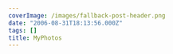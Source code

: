 ```yaml
---
coverImage: /images/fallback-post-header.png
date: "2006-08-31T18:13:56.000Z"
tags: []
title: MyPhotos
---
```


<?php $gallery = new Duh_Gallery(); ?>
